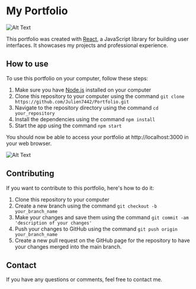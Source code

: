 # My Portfolio

![Alt Text](https://i.ibb.co/zfmGs71/screen1.jpg)

This portfolio was created with [React](https://reactjs.org/), a JavaScript library for building user interfaces. It showcases my projects and professional experience.

## How to use

To use this portfolio on your computer, follow these steps:

1. Make sure you have [Node.js](https://nodejs.org/en/) installed on your computer
2. Clone this repository to your computer using the command `git clone https://github.com/Julien7442/Portfolio.git`
3. Navigate to the repository directory using the command `cd your_repository`
4. Install the dependencies using the command `npm install`
5. Start the app using the command `npm start`

You should now be able to access your portfolio at http://localhost:3000 in your web browser.

![Alt Text](https://i.ibb.co/hFQXY3g/screen2.jpg)

## Contributing

If you want to contribute to this portfolio, here's how to do it:

1. Clone this repository to your computer
2. Create a new branch using the command `git checkout -b your_branch_name`
3. Make your changes and save them using the command `git commit -am 'description of your changes'`
4. Push your changes to GitHub using the command `git push origin your_branch_name`
5. Create a new pull request on the GitHub page for the repository to have your changes merged into the main branch.

## Contact

If you have any questions or comments, feel free to contact me.
